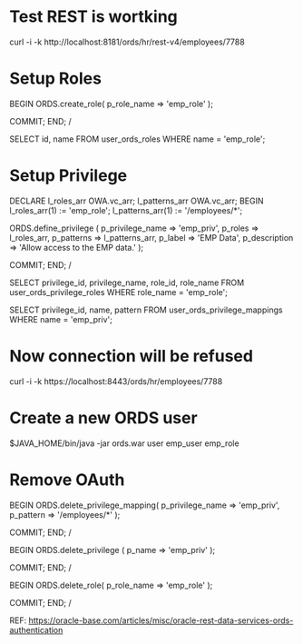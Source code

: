 # Test REST is wortking

curl -i -k http://localhost:8181/ords/hr/rest-v4/employees/7788

# Setup Roles

BEGIN
  ORDS.create_role(
    p_role_name => 'emp_role'
  );
  
  COMMIT;
END;
/

SELECT id, name
FROM   user_ords_roles
WHERE  name = 'emp_role';

# Setup Privilege

DECLARE
  l_roles_arr    OWA.vc_arr;
  l_patterns_arr OWA.vc_arr;
BEGIN
  l_roles_arr(1)    := 'emp_role';
  l_patterns_arr(1) := '/employees/*';
  
  ORDS.define_privilege (
    p_privilege_name => 'emp_priv',
    p_roles          => l_roles_arr,
    p_patterns       => l_patterns_arr,
    p_label          => 'EMP Data',
    p_description    => 'Allow access to the EMP data.'
  );
   
  COMMIT;
END;
/

SELECT privilege_id, privilege_name, role_id, role_name
FROM   user_ords_privilege_roles
WHERE  role_name = 'emp_role';

SELECT privilege_id, name, pattern
FROM   user_ords_privilege_mappings
WHERE  name = 'emp_priv';

# Now connection will be refused

curl -i -k https://localhost:8443/ords/hr/employees/7788

# Create a new ORDS user

$JAVA_HOME/bin/java -jar ords.war user emp_user emp_role

# Remove OAuth

BEGIN
  ORDS.delete_privilege_mapping(
    p_privilege_name => 'emp_priv',
    p_pattern => '/employees/*'
  );     

  COMMIT;
END;
/

BEGIN
  ORDS.delete_privilege (
    p_name => 'emp_priv'
  );
   
  COMMIT;
END;
/

BEGIN
  ORDS.delete_role(
    p_role_name => 'emp_role'
  );
  
  COMMIT;
END;
/

REF: https://oracle-base.com/articles/misc/oracle-rest-data-services-ords-authentication
